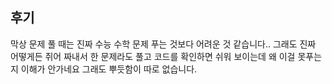 ## 후기

막상 문제 풀 때는 진짜 수능 수학 문제 푸는 것보다 어려운 것 같습니다..
그래도 진짜 어떻게든 쥐어 짜내서 한 문제라도 풀고 
코드를 확인하면 쉬워 보이는데 왜 이걸 못푸는지 이해가 안가네요
그래도 뿌듯함이 따로 없습니다.